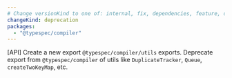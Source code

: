 ```yaml
---
# Change versionKind to one of: internal, fix, dependencies, feature, deprecation, breaking
changeKind: deprecation
packages:
  - "@typespec/compiler"
---
```


[API] Create a new export `@typespec/compiler/utils` exports. Deprecate export from `@typespec/compiler` of utils like `DuplicateTracker`, `Queue`, `createTwoKeyMap`, etc.
